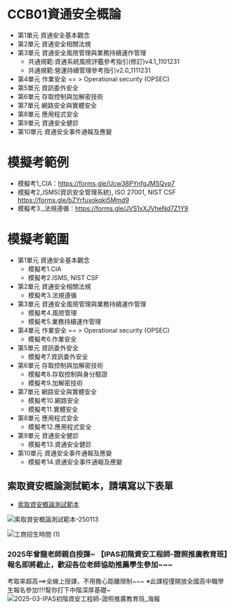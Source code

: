 # CCB01資通安全概論
- 第1單元	資通安全基本觀念
- 第2單元	資通安全相關法規
- 第3單元	資通安全風險管理與業務持續運作管理
  - 共通規範:資通系統風險評鑑參考指引(修訂)v4.1_1101231
  - 共通規範:營運持續管理參考指引v2.0_1111231 
- 第4單元	作業安全 == > Operational security (OPSEC)
- 第5單元	資訊委外安全
- 第6單元	存取控制與加解密技術
- 第7單元	網路安全與實體安全
- 第8單元	應用程式安全
- 第9單元	資通安全健診
- 第10單元	資通安全事件通報及應變

# 模擬考範例
- 模擬考1_CIA：https://forms.gle/Ucw38PYnfgJMSQvp7
- 模擬考2_ISMS(資訊安全管理系統), ISO 27001, NIST CSF https://forms.gle/bZYrfuxokqki5Mmd9
- 模擬考3._法規遵循：https://forms.gle/JVS1xXJVheNd7Z1Y9

# 模擬考範圍
- 第1單元	資通安全基本觀念
  - 模擬考1.CIA
  - 模擬考2.ISMS, NIST CSF
- 第2單元	資通安全相關法規
  - 模擬考3.法規遵循 
- 第3單元	資通安全風險管理與業務持續運作管理
  - 模擬考4.風險管理 
  - 模擬考5.業務持續運作管理
- 第4單元	作業安全 == > Operational security (OPSEC)
  - 模擬考6.作業安全 
- 第5單元	資訊委外安全
  - 模擬考7.資訊委外安全 
- 第6單元	存取控制與加解密技術
  - 模擬考8.存取控制與身分驗證
  - 模擬考9.加解密技術
- 第7單元	網路安全與實體安全
  - 模擬考10.網路安全
  - 模擬考11.實體安全
- 第8單元	應用程式安全
  - 模擬考12.應用程式安全
- 第9單元	資通安全健診
  - 模擬考13.資通安全健診
- 第10單元	資通安全事件通報及應變
  - 模擬考14.資通安全事件通報及應變

## 索取資安概論測試範本，請填寫以下表單

- [索取資安概論測試範本](https://forms.gle/L7xfk1os6XFMyToL6)

![索取資安概論測試範本-250113](https://github.com/user-attachments/assets/ae4b018b-caba-4a83-9be6-20a16d226d87)



![工商招生時間 (1)](https://github.com/user-attachments/assets/6740bcb3-32ae-4041-90c2-89a5df4ccd80)
### 2025年曾龍老師親自授課~ 【IPAS初階資安工程師-證照推廣教育班】報名即將截止，歡迎各位老師協助推薦學生參加~~~

考取率超高==>全線上授課，不用擔心距離限制~~~
※此課程僅開放全國高中職學生報名參加!!!!幫你打下中階深厚基礎~
![2025-03-IPAS初階資安工程師-證照推廣教育班_海報](https://github.com/user-attachments/assets/6b7f23b0-7232-4221-a8fd-4c2093690772)


